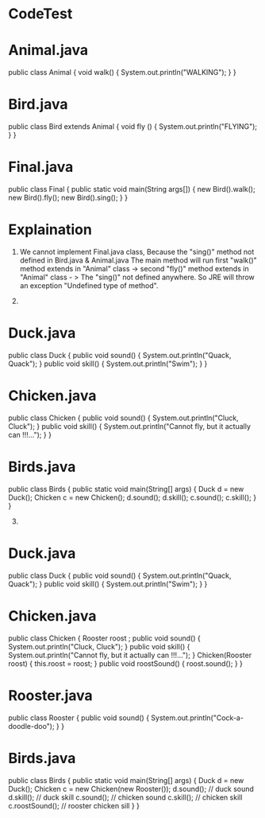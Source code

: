 # CodeTest


Animal.java
===========
public class Animal {
	void walk() {
		System.out.println("WALKING");
	}
}

Bird.java
=========
public class Bird extends Animal {
	void fly () {
		System.out.println("FLYING");
	}
}

Final.java
=========
public class Final {
	public static void main(String args[]) {
		new Bird().walk();
		new Bird().fly();
	  new Bird().sing();
	}
}

Explaination
============ 
1. We cannot implement Final.java class, Because the "sing()" method not defined in Bird.java & Animal.java
  The main method will run first "walk()" method extends in "Animal" class -> second "fly()" method extends in "Animal" class - > The "sing()" not defined anywhere. So JRE will throw an exception "Undefined type of method".
  
 
 
2.

Duck.java
=========
public class Duck {
	public void sound() {
		System.out.println("Quack, Quack");
	}
	public void skill() {
		System.out.println("Swim");
	}
}

Chicken.java
============
public class Chicken {
	public void sound() {
		System.out.println("Cluck, Cluck");
	}
	public void skill() {
		System.out.println("Cannot fly, but it actually can !!!...");
	}
}

Birds.java
============
public class Birds {
	public static void main(String[] args) {
		Duck d = new Duck();
		Chicken c = new Chicken();
		d.sound();
		d.skill();
		c.sound();
		c.skill();
	}
}


3.

Duck.java
=========
public class Duck {
	public void sound() {
		System.out.println("Quack, Quack");
	}
	public void skill() {
		System.out.println("Swim");
	}
}

Chicken.java
============
public class Chicken {
	Rooster roost ;
	public void sound() {
		System.out.println("Cluck, Cluck");
	}
	public void skill() {
		System.out.println("Cannot fly, but it actually can !!!...");
	}
	Chicken(Rooster roost) {
		this.roost = roost;
	}
	public void roostSound() {
		roost.sound();
	}
}

Rooster.java
=============
public class Rooster {
	public void sound() {
		System.out.println("Cock-a-doodle-doo");
	}
}

Birds.java
============
public class Birds {
	public static void main(String[] args) {
		Duck d = new Duck();
		Chicken c = new Chicken(new Rooster());
		d.sound(); // duck sound
		d.skill(); // duck skill
		c.sound(); // chicken sound
		c.skill(); // chicken skill
		c.roostSound(); // rooster chicken sill
	}
}
